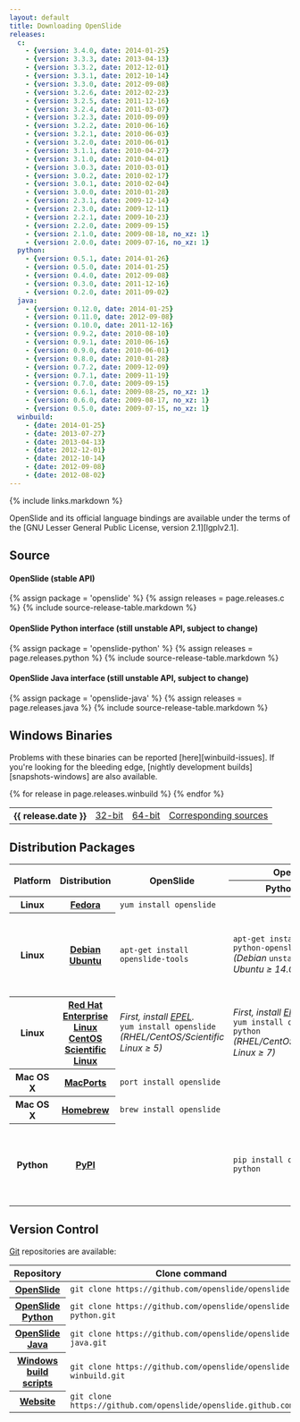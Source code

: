 ```yaml
---
layout: default
title: Downloading OpenSlide
releases:
  c:
    - {version: 3.4.0, date: 2014-01-25}
    - {version: 3.3.3, date: 2013-04-13}
    - {version: 3.3.2, date: 2012-12-01}
    - {version: 3.3.1, date: 2012-10-14}
    - {version: 3.3.0, date: 2012-09-08}
    - {version: 3.2.6, date: 2012-02-23}
    - {version: 3.2.5, date: 2011-12-16}
    - {version: 3.2.4, date: 2011-03-07}
    - {version: 3.2.3, date: 2010-09-09}
    - {version: 3.2.2, date: 2010-06-16}
    - {version: 3.2.1, date: 2010-06-03}
    - {version: 3.2.0, date: 2010-06-01}
    - {version: 3.1.1, date: 2010-04-27}
    - {version: 3.1.0, date: 2010-04-01}
    - {version: 3.0.3, date: 2010-03-01}
    - {version: 3.0.2, date: 2010-02-17}
    - {version: 3.0.1, date: 2010-02-04}
    - {version: 3.0.0, date: 2010-01-28}
    - {version: 2.3.1, date: 2009-12-14}
    - {version: 2.3.0, date: 2009-12-11}
    - {version: 2.2.1, date: 2009-10-23}
    - {version: 2.2.0, date: 2009-09-15}
    - {version: 2.1.0, date: 2009-08-18, no_xz: 1}
    - {version: 2.0.0, date: 2009-07-16, no_xz: 1}
  python:
    - {version: 0.5.1, date: 2014-01-26}
    - {version: 0.5.0, date: 2014-01-25}
    - {version: 0.4.0, date: 2012-09-08}
    - {version: 0.3.0, date: 2011-12-16}
    - {version: 0.2.0, date: 2011-09-02}
  java:
    - {version: 0.12.0, date: 2014-01-25}
    - {version: 0.11.0, date: 2012-09-08}
    - {version: 0.10.0, date: 2011-12-16}
    - {version: 0.9.2, date: 2010-08-10}
    - {version: 0.9.1, date: 2010-06-16}
    - {version: 0.9.0, date: 2010-06-01}
    - {version: 0.8.0, date: 2010-01-28}
    - {version: 0.7.2, date: 2009-12-09}
    - {version: 0.7.1, date: 2009-11-19}
    - {version: 0.7.0, date: 2009-09-15}
    - {version: 0.6.1, date: 2009-08-25, no_xz: 1}
    - {version: 0.6.0, date: 2009-08-17, no_xz: 1}
    - {version: 0.5.0, date: 2009-07-15, no_xz: 1}
  winbuild:
    - {date: 2014-01-25}
    - {date: 2013-07-27}
    - {date: 2013-04-13}
    - {date: 2012-12-01}
    - {date: 2012-10-14}
    - {date: 2012-09-08}
    - {date: 2012-08-02}
---
```


{% include links.markdown %}

OpenSlide and its official language bindings are available under the terms
of the [GNU Lesser General Public License, version 2.1][lgplv2.1].

Source
------

#### OpenSlide (stable API)
{% assign package = 'openslide' %}
{% assign releases = page.releases.c %}
{% include source-release-table.markdown %}

#### OpenSlide Python interface (still unstable API, subject to change)
{% assign package = 'openslide-python' %}
{% assign releases = page.releases.python %}
{% include source-release-table.markdown %}

#### OpenSlide Java interface (still unstable API, subject to change)
{% assign package = 'openslide-java' %}
{% assign releases = page.releases.java %}
{% include source-release-table.markdown %}

Windows Binaries
----------------

Problems with these binaries can be reported [here][winbuild-issues].
If you're looking for the bleeding edge,
[nightly development builds][snapshots-windows] are also available.

<div class="releases">
  <table>
    {% for release in page.releases.winbuild %}
      <tr class="{% cycle 'winbuild': 'odd', 'even' %}">
        <th>{{ release.date }}</th>
        <td><a href="https://github.com/openslide/openslide-winbuild/releases/download/v{{ release.date|remove:'-' }}/openslide-win32-{{ release.date|remove:'-' }}.zip">32-bit</a></td>
        <td><a href="https://github.com/openslide/openslide-winbuild/releases/download/v{{ release.date|remove:'-' }}/openslide-win64-{{ release.date|remove:'-' }}.zip">64-bit</a></td>
        <td><a href="https://github.com/openslide/openslide-winbuild/releases/download/v{{ release.date|remove:'-' }}/openslide-winbuild-{{ release.date|remove:'-' }}.zip">Corresponding sources</a></td>
      </tr>
    {% endfor %}
  </table>
</div>

Distribution Packages
---------------------

<table class="pinfo">
  <thead>
    <tr>
      <th rowspan="2">Platform</th>
      <th rowspan="2">Distribution</th>
      <th rowspan="2">OpenSlide</th>
      <th colspan="2">OpenSlide Python</th>
    </tr>
    <tr>
      <th>Python 2</th>
      <th>Python 3</th>
    </tr>
  </thead>
  <tbody>
    <tr>
      <th>Linux</th>
      <th><a href="http://fedoraproject.org/">Fedora</a></th>
      <td><code>yum install openslide</code></td>
      <td></td>
      <td></td>
    </tr>
    <tr>
      <th>Linux</th>
      <th>
        <a href="http://www.debian.org/">Debian</a><br>
        <a href="http://www.ubuntu.com/">Ubuntu</a>
      </th>
      <td><code>apt-get install openslide-tools</code></td>
      <td>
        <code>apt-get install python-openslide</code><br>
        <i>(Debian</i> <code>unstable</code><i>, Ubuntu &ge; 14.04)</i>
      </td>
      <td>
        <code>apt-get install python3-openslide</code><br>
        <i>(Debian</i> <code>unstable</code><i>, Ubuntu &ge; 14.04)</i>
      </td>
    </tr>
    <tr>
      <th>Linux</th>
      <th>
        <a href="http://www.redhat.com/products/enterprise-linux/">Red Hat Enterprise Linux</a><br>
        <a href="https://www.centos.org/">CentOS</a><br>
        <a href="https://www.scientificlinux.org/">Scientific Linux</a>
      </th>
      <td>
        <i>First, install <a href="https://fedoraproject.org/wiki/EPEL">EPEL</a>.</i><br>
        <code>yum install openslide</code><br>
        <i>(RHEL/CentOS/Scientific Linux &ge; 5)</i>
      </td>
      <td>
        <i>First, install <a href="https://fedoraproject.org/wiki/EPEL">EPEL</a>.</i><br>
        <code>yum install openslide-python</code><br>
        <i>(RHEL/CentOS/Scientific Linux &ge; 7)</i>
      </td>
      <td></td>
    </tr>
    <tr>
      <th>Mac OS X</th>
      <th><a href="http://www.macports.org/">MacPorts</a></th>
      <td><code>port install openslide</code></td>
      <td></td>
      <td></td>
    </tr>
    <tr>
      <th>Mac OS X</th>
      <th><a href="http://brew.sh/">Homebrew</a></th>
      <td><code>brew install openslide</code></td>
      <td></td>
      <td></td>
    </tr>
    <tr>
      <th>Python</th>
      <th><a href="https://pypi.python.org/pypi">PyPI</a></th>
      <td></td>
      <td><code>pip install openslide-python</code></td>
      <td>
        <code>pip-python3 install openslide-python</code><br>
        <i>(or </i><code>pip-3.3</code><i>, </i><code>pip</code><i>, etc.)</i>
      </td>
    </tr>
  </tbody>
</table>


Version Control
---------------
[Git][git] repositories are available:

<table class="pinfo">
  <thead>
    <tr>
      <th>Repository</th>
      <th>Clone command</th>
    </tr>
  </thead>
  <tbody>
    <tr>
      <th><a href="https://github.com/openslide/openslide">OpenSlide</a></th>
      <td><code>git clone https://github.com/openslide/openslide.git</code></td>
    </tr>
    <tr>
      <th><a href="https://github.com/openslide/openslide-python">OpenSlide Python</a></th>
      <td><code>git clone https://github.com/openslide/openslide-python.git</code></td>
    </tr>
    <tr>
      <th><a href="https://github.com/openslide/openslide-java">OpenSlide Java</a></th>
      <td><code>git clone https://github.com/openslide/openslide-java.git</code></td>
    </tr>
    <tr>
      <th><a href="https://github.com/openslide/openslide-winbuild">Windows build scripts</a></th>
      <td><code>git clone https://github.com/openslide/openslide-winbuild.git</code></td>
    </tr>
    <tr>
      <th><a href="https://github.com/openslide/openslide.github.com">Website</a></th>
      <td><code>git clone https://github.com/openslide/openslide.github.com.git</code></td>
    </tr>
  </tbody>
</table>

<!-- Ensure spacing above footer -->
<span></span>

[git]: http://git-scm.com/
